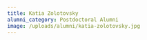 ```yaml
---
title: Katia Zolotovsky
alumni_category: Postdoctoral Alumni
image: /uploads/alumni/katia-zolotovsky.jpg
---
```

